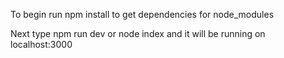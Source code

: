 To begin run npm install to get dependencies for node_modules

Next type npm run dev or node index and it will be running on localhost:3000

